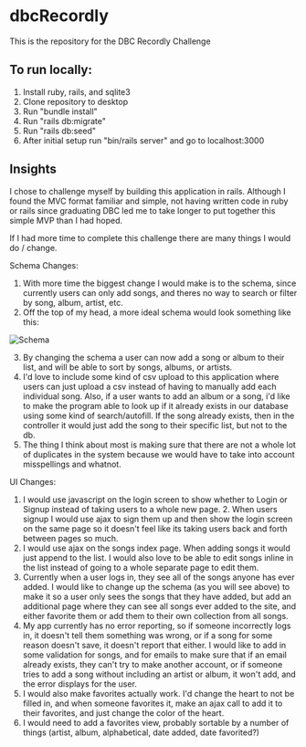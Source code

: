 # dbcRecordly
This is the repository for the DBC Recordly Challenge

## To run locally:
1. Install ruby, rails, and sqlite3
2. Clone repository to desktop
3. Run "bundle install"
4. Run "rails db:migrate"
5. Run "rails db:seed"
6. After initial setup run "bin/rails server" and go to localhost:3000


## Insights

I chose to challenge myself by building this application in rails. Although I found the MVC format familiar and simple, not having written code in ruby or rails since graduating DBC led me to take longer to put together this simple MVP than I had hoped. 

If I had more time to complete this challenge there are many things I would do / change. 

Schema Changes:

1. With more time the biggest change I would make is to the schema, since currently users can only add songs, and theres no way to search or filter by song, album, artist, etc.
2. Off the top of my head, a more ideal schema would look something like this:

![Schema](http://i.imgur.com/eTdTVcB.png)

3. By changing the schema a user can now add a song or album to their list, and will be able to sort by songs, albums, or artists. 
4. I'd love to include some kind of csv upload to this application where users can just upload a csv instead of having to manually add each individual song. Also, if a user wants to add an album or a song, i'd like to make the program able to look up if it already exists in our database using some kind of search/autofill. If the song already exists, then in the controller it would just add the song to their specific list, but not to the db. 
5. The thing I think about most is making sure that there are not a whole lot of duplicates in the system because we would have to take into account misspellings and whatnot. 

UI Changes:

1. I would use javascript on the login screen to show whether to Login or Signup instead of taking users to a whole new page. 2. When users signup I would use ajax to sign them up and then show the login screen on the same page so it doesn't feel like its taking users back and forth between pages so much.
3. I would use ajax on the songs index page. When adding songs it would just append to the list. I would also love to be able to edit songs inline in the list instead of going to a whole separate page to edit them.
4. Currently when a user logs in, they see all of the songs anyone has ever added. I would like to change up the schema (as you will see above) to make it so a user only sees the songs that they have added, but add an additional page where they can see all songs ever added to the site, and either favorite them or add them to their own collection from all songs.
5. My app currently has no error reporting, so if someone incorrectly logs in, it doesn't tell them something was wrong, or if a song for some reason doesn't save, it doesn't report that either. I would like to add in some validation for songs, and for emails to make sure that if an email already exists, they can't try to make another account, or if someone tries to add a song without including an artist or album, it won't add, and the error displays for the user.
6. I would also make favorites actually work. I'd change the heart to not be filled in, and when someone favorites it, make an ajax call to add it to their favorites, and just change the color of the heart.
7. I would need to add a favorites view, probably sortable by a number of things (artist, album, alphabetical, date added, date favorited?)





